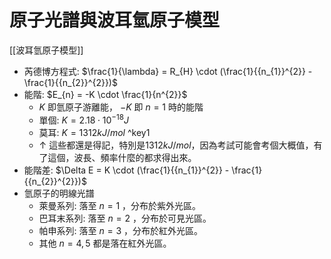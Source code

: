 # 原子光譜與波耳氫原子模型
[[波耳氫原子模型]]
- 芮德博方程式: $\frac{1}{\lambda} = R_{H} \cdot (\frac{1}{{n_{1}}^{2}} - \frac{1}{{n_{2}}^{2}})$
- 能階: $E_{n} = -K \cdot \frac{1}{n^{2}}$
	- $K$ 即氫原子游離能， $-K$ 即 $n=1$ 時的能階
	- 單個: $K = 2.18 \cdot 10^{-18}J$
	- 莫耳: $K = 1312 kJ/mol$ ^key1
	- $\uparrow$ 這些都還是得記，特別是$1312kJ/mol$，因為考試可能會考個大概值，有了這個，波長、頻率什麼的都求得出來。
- 能階差: $\Delta E = K \cdot (\frac{1}{{n_{1}}^{2}} - \frac{1}{{n_{2}}^{2}})$
- 氫原子的明線光譜
	- 萊曼系列: 落至 $n=1$ ，分布於紫外光區。
	- 巴耳末系列: 落至 $n = 2$ ，分布於可見光區。
	- 帕申系列: 落至 $n = 3$ ，分布於紅外光區。
	- 其他 $n = 4, 5$ 都是落在紅外光區。
